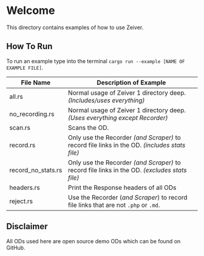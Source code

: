 # Welcome
This directory contains examples of how to use Zeiver.


## How To Run
To run an example type into the terminal `cargo run --example [NAME OF EXAMPLE FILE]`.

| File Name | Description of Example|
--- | --- |
| all.rs | Normal usage of Zeiver 1 directory deep. *(Includes/uses everything)* 
| no_recording.rs | Normal usage of Zeiver 1 directory deep. *(Uses everything except Recorder)* 
| scan.rs | Scans the OD. |
| record.rs | Only use the Recorder *(and Scraper)* to record file links in the OD. *(includes stats file)* |
| record_no_stats.rs | Only use the Recorder *(and Scraper)* to record file links in the OD. *(excludes stats file)* |
| headers.rs | Print the Response headers of all ODs |
| reject.rs | Use the Recorder (*and Scraper*) to record file links that are not `.php` or `.md`. | 




## Disclaimer

All ODs used here are open source demo ODs which can be found on GitHub.